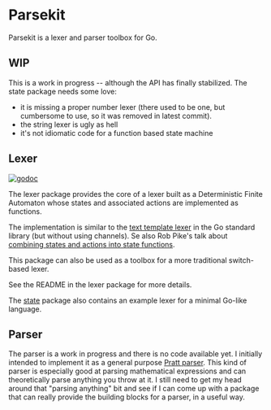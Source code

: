 # Parsekit

Parsekit is a lexer and parser toolbox for Go.

## WIP

This is a work in progress -- although the API has finally stabilized.
The state package needs some love:

- it is missing a proper number lexer (there used to be one, but cumbersome to
  use, so it was removed in latest commit).
- the string lexer is ugly as hell
- it's not idiomatic code for a function based state machine

## Lexer

[![godoc][godoc badge]][godoc]

The lexer package provides the core of a lexer built as a Deterministic Finite
Automaton whose states and associated actions are implemented as functions.

The implementation is similar to the [text template lexer][golex] in the Go
standard library (but without using channels). Se also Rob Pike's talk about
[combining states and actions into state functions][pike].

This package can also be used as a toolbox for a more traditional switch-based
lexer.

See the README in the lexer package for more details.

The [state] package also contains an example lexer for a minimal Go-like language.

## Parser

The parser is a work in progress and there is no code available yet. I initially
intended to implement it as a general purpose [Pratt parser]. This kind of
parser is especially good at parsing mathematical expressions and can
theoretically parse anything you throw at it. I still need to get my head around
that "parsing anything" bit and see if I can come up with a package that can
really provide the building blocks for a parser, in a useful way.

[godoc]: https://godoc.org/github.com/db47h/parsekit/lexer
[godoc badge]: https://godoc.org/github.com/db47h/parsekit/lexer?status.svg
[golex]: https://golang.org/src/text/template/parse/lex.go
[pike]: https://talks.golang.org/2011/lex.slide
[state]: https://godoc.org/github.com/db47h/parsekit/lexer/state
[Pratt parser]: http://journal.stuffwithstuff.com/2011/03/19/pratt-parsers-expression-parsing-made-easy/
